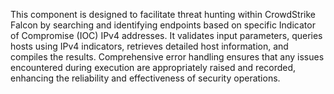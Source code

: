 This component is designed to facilitate threat hunting within CrowdStrike Falcon by searching and identifying endpoints based on specific Indicator of Compromise (IOC) IPv4 addresses. It validates input parameters, queries hosts using IPv4 indicators, retrieves detailed host information, and compiles the results. Comprehensive error handling ensures that any issues encountered during execution are appropriately raised and recorded, enhancing the reliability and effectiveness of security operations. 
